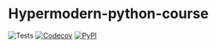 # Hypermodern-python-course
![Tests](https://github.com/Vodolazskyi/hypermodern-python-course/workflows/Tests/badge.svg)
[![Codecov](https://codecov.io/gh/Vodolazskyi/hypermodern-python-course/branch/main/graph/badge.svg)](https://codecov.io/gh/Vodolazskyi/hypermodern-python-course)
[![PyPI](https://img.shields.io/pypi/v/hypermodern-python-course.svg)](https://pypi.org/project/hypermodern-python-course/)
